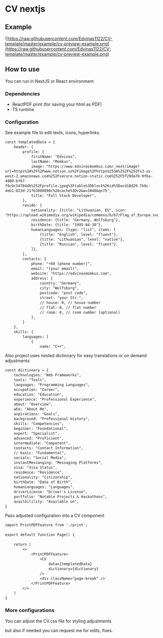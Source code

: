 # CV nextjs
## Example

![https://raw.githubusercontent.com/Edvinas1122/CV-template/master/example/cv-preview-example.png](https://raw.githubusercontent.com/Edvinas1122/CV-template/master/example/cv-preview-example.png)

## How to use

You can run in NextJS or React environment

### Dependencies

- ReactPDF print (for saving your html as PDF)
- TS runtime

### Configuration

See example file to edit texts, icons, hyperlinks.

```tsx
const templatedData = {
	header: {
		profile: {
			firstName: "Edvinas",
			lastName: "Momkus",
			image: "https://www.edvinasmomkus.com/_next/image?url=https%3A%2F%2Fwww.notion.so%2Fimage%2Fhttps%253A%252F%252Fs3-us-west-2.amazonaws.com%252Fsecure.notion-static.com%252F5f29da70-9f6a-4980-bf67-f9c0c54704db%252Fprofile.jpeg%3Ftable%3Dblock%26id%3Dacd18d29-7b8c-4eb1-823d-21f63088898c%26cache%3Dv2&w=3840&q=75",
			title: "Full Stack Developer",
		},
		reside: {
			nationality: {title: "Lithuanian, EU", icon: "https://upload.wikimedia.org/wikipedia/commons/b/b7/Flag_of_Europe.svg"},
			residence: {title: "Germany, Wolfsburg"},
			birthDate: {title: "1995-04-30"},
			humanLanguages: {type: "list", items: [
				{title: "English", level: "fluent"},
				{title: "Lithuanian", level: "native"},
				{title: "Russian", level: "fluent"},
			]},
		},
		contacts: {
			phone: "+49 (phone number)",
			email: "(your email)",
			website: "https://edvinasmomkus.com",
			address: {
				country: "Germany",
				city: "Wolfsburg",
				postcode: "post code",
				street: "your Str.",
				// house: 0, // house number
				// flat: 0, // flat number
				// room: 0, // room number (optional)
			},
		}
	},
	skills: {
		languages: [
			{
				name: "C++",
```

Also project uses nested dictionary for easy translations or on demand adjustments

```tsx
const dictionary = {
	technologies: "Web Frameworks",
	tools: "Tools",
	languages: "Programming Languages",
	occupation: "Career",
	education: "Education",
	experience: "Professional Experience",
	about: "Overview",
	who: "About Me",
	aspirations: "Goals",
	background: "Professional History",
	skills: "Competencies",
	beginner: "Foundational",
	expert: "Specialist",
	advanced: "Proficient",
	intermediate: "Competent",
	contacts: "Contact Information",
	// basic: "Fundamental",
	socials: "Social Media",
	instantMessanging: "Messaging Platforms",
	visa: "Visa Status",
	residence: "Residence",
	nationality: "Citizenship",
	birthDate: "Date of Birth",
	humanLanguages: "Languages",
	driverLicense: "Driver's License",
	portfolio: "Notable Projects & Hackathons",
	availbilility: "Available on",
}
```

Pass adjusted configuration into a CV component

```tsx
import PrintPDFFeature from './print';

export default function Page() {

	return (
		<>
			<PrintPDFFeature>
				<CV
					data={templatedData}
					dictionary={dictionary}
				/>
				<div className="page-break" />
			</PrintPDFFeature>
		</>
	)
}
```

### More configurations

You can adjust the CV.css file for styling adjustments

but also if needed you can request me for edits, fixes.
